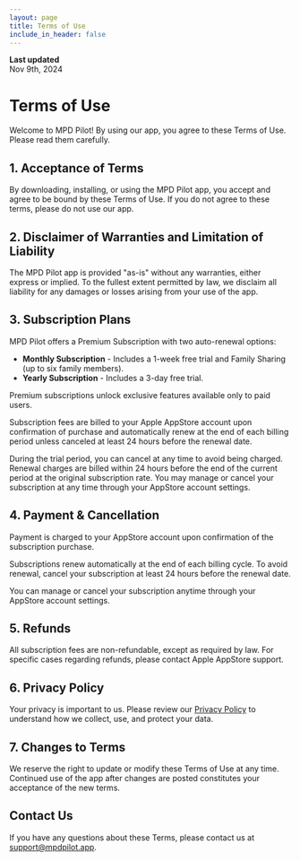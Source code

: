 ```yaml
---
layout: page
title: Terms of Use
include_in_header: false
---
```


**Last updated**  
Nov 9th, 2024

# Terms of Use

Welcome to MPD Pilot! By using our app, you agree to these Terms of Use. Please read them carefully.

## 1. Acceptance of Terms

By downloading, installing, or using the MPD Pilot app, you accept and agree to be bound by these Terms of Use. If you do not agree to these terms, please do not use our app.

## 2. Disclaimer of Warranties and Limitation of Liability

The MPD Pilot app is provided "as-is" without any warranties, either express or implied. To the fullest extent permitted by law, we disclaim all liability for any damages or losses arising from your use of the app.

## 3. Subscription Plans

MPD Pilot offers a Premium Subscription with two auto-renewal options:

- **Monthly Subscription** - Includes a 1-week free trial and Family Sharing (up to six family members).
- **Yearly Subscription** - Includes a 3-day free trial.

Premium subscriptions unlock exclusive features available only to paid users.

Subscription fees are billed to your Apple AppStore account upon confirmation of purchase and automatically renew at the end of each billing period unless canceled at least 24 hours before the renewal date.

During the trial period, you can cancel at any time to avoid being charged. Renewal charges are billed within 24 hours before the end of the current period at the original subscription rate. You may manage or cancel your subscription at any time through your AppStore account settings.

## 4. Payment & Cancellation

Payment is charged to your AppStore account upon confirmation of the subscription purchase.

Subscriptions renew automatically at the end of each billing cycle. To avoid renewal, cancel your subscription at least 24 hours before the renewal date.

You can manage or cancel your subscription anytime through your AppStore account settings.

## 5. Refunds

All subscription fees are non-refundable, except as required by law. For specific cases regarding refunds, please contact Apple AppStore support.

## 6. Privacy Policy

Your privacy is important to us. Please review our [Privacy Policy](/privacy) to understand how we collect, use, and protect your data.

## 7. Changes to Terms

We reserve the right to update or modify these Terms of Use at any time. Continued use of the app after changes are posted constitutes your acceptance of the new terms.

## Contact Us

If you have any questions about these Terms, please contact us at [support@mpdpilot.app](mailto:support@mpdpilot.app).
